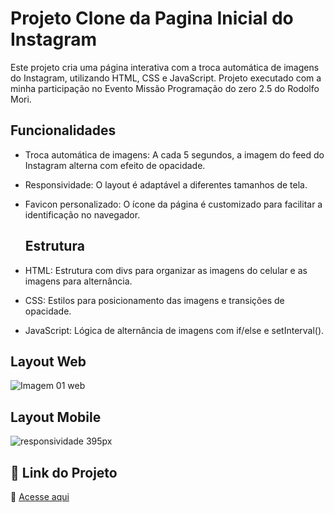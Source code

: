# Projeto Clone da Pagina Inicial do Instagram
Este projeto cria uma página interativa com a troca automática de imagens do Instagram, utilizando HTML, CSS e JavaScript. Projeto executado com a minha participação no Evento Missão Programação do zero 2.5 do Rodolfo Mori.

## Funcionalidades

* Troca automática de imagens: A cada 5 segundos, a imagem do feed do Instagram alterna com efeito de opacidade.
* Responsividade: O layout é adaptável a diferentes tamanhos de tela.
* Favicon personalizado: O ícone da página é customizado para facilitar a identificação no navegador.

  ## Estrutura
* HTML: Estrutura com divs para organizar as imagens do celular e as imagens para alternância.
* CSS: Estilos para posicionamento das imagens e transições de opacidade.
* JavaScript: Lógica de alternância de imagens com if/else e setInterval().

## Layout Web
![Imagem 01 web](https://github.com/user-attachments/assets/55a8fb2b-2793-4326-993d-68160620ebc0)

## Layout Mobile
![responsividade 395px](https://github.com/user-attachments/assets/8abc5ac0-7995-44ac-8a6d-80c13049a4b6)

## 🔗 Link do Projeto
📌 [Acesse aqui]( https://andressacabrall.github.io//) 

